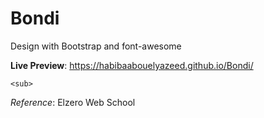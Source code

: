# Bondi
 Design with Bootstrap and font-awesome

**Live Preview**: https://habibaabouelyazeed.github.io/Bondi/



	<sub> 
 *Reference*: Elzero Web School
 </sub>
